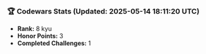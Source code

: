 ### 🏆 Codewars Stats (Updated: 2025-05-14 18:11:20 UTC)

- **Rank:** 8 kyu
- **Honor Points:** 3
- **Completed Challenges:** 1
